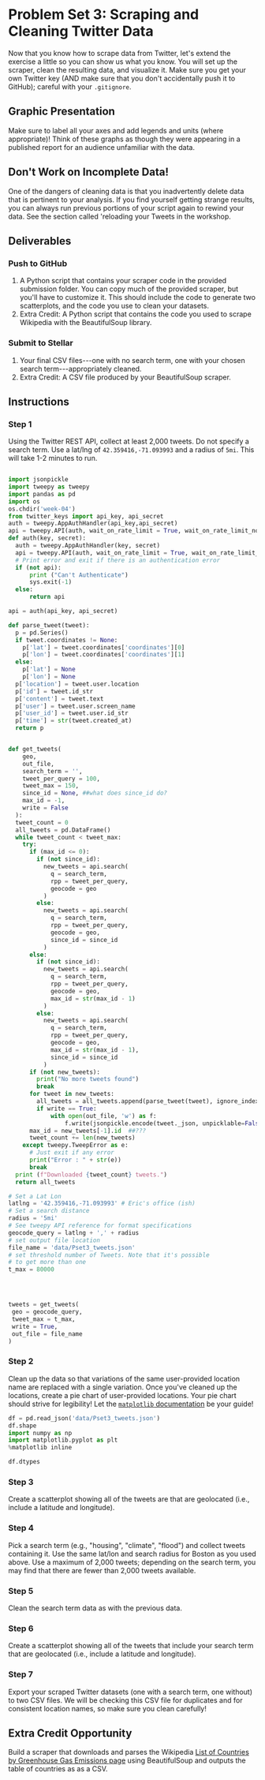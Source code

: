 # Problem Set 3: Scraping and Cleaning Twitter Data

Now that you know how to scrape data from Twitter, let's extend the exercise a little so you can show us what you know. You will set up the scraper, clean the resulting data, and visualize it. Make sure you get your own Twitter key (AND make sure that you don't accidentally push it to GitHub); careful with your `.gitignore`.

## Graphic Presentation

Make sure to label all your axes and add legends and units (where appropriate)! Think of these graphs as though they were appearing in a published report for an audience unfamiliar with the data.

## Don't Work on Incomplete Data!

One of the dangers of cleaning data is that you inadvertently delete data that is pertinent to your analysis. If you find yourself getting strange results, you can always run previous portions of your script again to rewind your data. See the section called 'reloading your Tweets in the workshop.

## Deliverables

### Push to GitHub

1. A Python script that contains your scraper code in the provided submission folder. You can copy much of the provided scraper, but you'll have to customize it. This should include the code to generate two scatterplots, and the code you use to clean your datasets.
2. Extra Credit: A Python script that contains the code you used to scrape Wikipedia with the BeautifulSoup library.

### Submit to Stellar

1. Your final CSV files---one with no search term, one with your chosen search term---appropriately cleaned.
2. Extra Credit: A CSV file produced by your BeautifulSoup scraper.

## Instructions

### Step 1

Using the Twitter REST API, collect at least 2,000 tweets. Do not specify a search term. Use a lat/lng of `42.359416,-71.093993` and a radius of `5mi`. This will take 1-2 minutes to run.

```python

import jsonpickle
import tweepy as tweepy
import pandas as pd
import os
os.chdir('week-04')
from twitter_keys import api_key, api_secret
auth = tweepy.AppAuthHandler(api_key,api_secret)
api = tweepy.API(auth, wait_on_rate_limit = True, wait_on_rate_limit_notify = True)
def auth(key, secret):
  auth = tweepy.AppAuthHandler(key, secret)
  api = tweepy.API(auth, wait_on_rate_limit = True, wait_on_rate_limit_notify = True)
  # Print error and exit if there is an authentication error
  if (not api):
      print ("Can't Authenticate")
      sys.exit(-1)
  else:
      return api

api = auth(api_key, api_secret)

def parse_tweet(tweet):
  p = pd.Series()
  if tweet.coordinates != None:
    p['lat'] = tweet.coordinates['coordinates'][0]
    p['lon'] = tweet.coordinates['coordinates'][1]
  else:
    p['lat'] = None
    p['lon'] = None
  p['location'] = tweet.user.location
  p['id'] = tweet.id_str
  p['content'] = tweet.text
  p['user'] = tweet.user.screen_name
  p['user_id'] = tweet.user.id_str
  p['time'] = str(tweet.created_at)
  return p


def get_tweets(
    geo,
    out_file,
    search_term = '',
    tweet_per_query = 100,
    tweet_max = 150,
    since_id = None, ##what does since_id do?
    max_id = -1,
    write = False
  ):
  tweet_count = 0
  all_tweets = pd.DataFrame()
  while tweet_count < tweet_max:
    try:
      if (max_id <= 0):
        if (not since_id):
          new_tweets = api.search(
            q = search_term,
            rpp = tweet_per_query,
            geocode = geo
          )
        else:
          new_tweets = api.search(
            q = search_term,
            rpp = tweet_per_query,
            geocode = geo,
            since_id = since_id
          )
      else:
        if (not since_id):
          new_tweets = api.search(
            q = search_term,
            rpp = tweet_per_query,
            geocode = geo,
            max_id = str(max_id - 1)
          )
        else:
          new_tweets = api.search(
            q = search_term,
            rpp = tweet_per_query,
            geocode = geo,
            max_id = str(max_id - 1),
            since_id = since_id
          )
      if (not new_tweets):
        print("No more tweets found")
        break
      for tweet in new_tweets:
        all_tweets = all_tweets.append(parse_tweet(tweet), ignore_index = True)
        if write == True:
            with open(out_file, 'w') as f:
                f.write(jsonpickle.encode(tweet._json, unpicklable=False) + '\n')
      max_id = new_tweets[-1].id  ##???
      tweet_count += len(new_tweets)
    except tweepy.TweepError as e:
      # Just exit if any error
      print("Error : " + str(e))
      break
  print (f"Downloaded {tweet_count} tweets.")
  return all_tweets

# Set a Lat Lon
latlng = '42.359416,-71.093993' # Eric's office (ish)
# Set a search distance
radius = '5mi'
# See tweepy API reference for format specifications
geocode_query = latlng + ',' + radius
# set output file location
file_name = 'data/Pset3_tweets.json'
# set threshold number of Tweets. Note that it's possible
# to get more than one
t_max = 80000




tweets = get_tweets(
 geo = geocode_query,
 tweet_max = t_max,
 write = True,
 out_file = file_name
)

```

### Step 2

Clean up the data so that variations of the same user-provided location name are replaced with a single variation. Once you've cleaned up the locations, create a pie chart of user-provided locations. Your pie chart should strive for legibility! Let the [`matplotlib` documentation](https://matplotlib.org/api/_as_gen/matplotlib.axes.Axes.pie.html) be your guide!
```python
df = pd.read_json('data/Pset3_tweets.json')
df.shape
import numpy as np
import matplotlib.pyplot as plt
%matplotlib inline

df.dtypes
```


### Step 3

Create a scatterplot showing all of the tweets are that are geolocated (i.e., include a latitude and longitude).

### Step 4

Pick a search term (e.g., "housing", "climate", "flood") and collect tweets containing it. Use the same lat/lon and search radius for Boston as you used above. Use a maximum of 2,000 tweets; depending on the search term, you may find that there are fewer than 2,000 tweets available.

### Step 5

Clean the search term data as with the previous data.

### Step 6

Create a scatterplot showing all of the tweets that include your search term that are geolocated (i.e., include a latitude and longitude).

### Step 7

Export your scraped Twitter datasets (one with a search term, one without) to two CSV files. We will be checking this CSV file for duplicates and for consistent location names, so make sure you clean carefully!

## Extra Credit Opportunity

Build a scraper that downloads and parses the Wikipedia [List of Countries by Greenhouse Gas Emissions page](https://en.wikipedia.org/wiki/List_of_countries_by_greenhouse_gas_emissions) using BeautifulSoup and outputs the table of countries as as a CSV.
